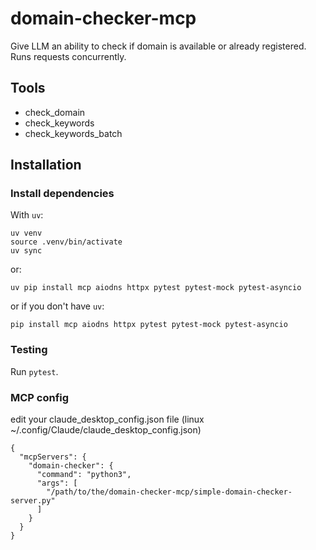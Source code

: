 # domain-checker-mcp

Give LLM an ability to check if domain is available or already registered. Runs requests concurrently.

## Tools

- check_domain
- check_keywords
- check_keywords_batch

## Installation

### Install dependencies

With `uv`:

```
uv venv
source .venv/bin/activate
uv sync
```

or:

```
uv pip install mcp aiodns httpx pytest pytest-mock pytest-asyncio
```

or if you don't have `uv`:

```
pip install mcp aiodns httpx pytest pytest-mock pytest-asyncio
```

### Testing

Run `pytest`.

### MCP config

edit your claude_desktop_config.json file (linux ~/.config/Claude/claude_desktop_config.json)

```
{
  "mcpServers": {
    "domain-checker": {
      "command": "python3",
      "args": [
        "/path/to/the/domain-checker-mcp/simple-domain-checker-server.py"
      ]
    }
  }
}
```
